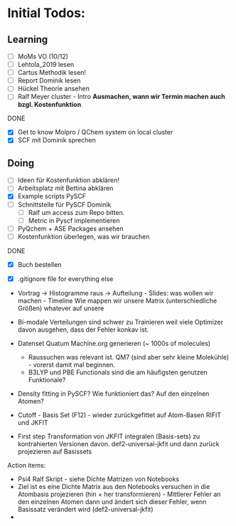 # Initial Todos: 

## Learning
- [ ] MoMs VO (10/12)
- [ ] Lehtola_2019 lesen
- [ ] Cartus Methodik lesen! 
- [ ] Report Dominik lesen
- [ ] Hückel Theorie ansehen
- [ ] Ralf Meyer cluster - Intro **Ausmachen, wann wir Termin machen auch bzgl. Kostenfunktion** 

DONE
- [x] Get to know Molpro / QChem system on local cluster
- [x] SCF mit Dominik sprechen 

## Doing 
- [ ] Ideen für Kostenfunktion abklären!
- [ ] Arbeitsplatz mit Bettina abklären 
- [x] Example scripts PySCF 
- [ ] Schnittstelle für PySCF Dominik
  - [ ] Ralf um access zum Repo bitten.
  - [ ] Metric in Pyscf implementieren  
- [ ] PyQchem + ASE Packages ansehen
- [ ] Kostenfunktion überlegen, was wir brauchen

DONE
- [X] Buch bestellen  
- [x] .gitignore file for everything else 



- Vortrag -> Histogramme raus -> Aufteilung - Slides: was wollen wir machen - Timeline
  Wie mappen wir unsere Matrix (unterschiedliche Größen) whatever auf unsere 
- Bi-modale Verteilungen sind schwer zu Trainieren weil viele Optimizer davon ausgehen, dass der Fehler konkav ist. 
- Datenset Quatum Machine.org generieren (~ 1000s of molecules)
  - Raussuchen was relevant ist. QM7 (sind aber sehr kleine Molekühle) - vorerst damit mal beginnen. 
  - B3LYP und PBE Functionals sind die am häufigsten genutzen Funktionale?

- Density fitting in PySCF? Wie funktioniert das? Auf den einzelnen Atomen? 


- Cutoff - Basis Set (F12) - wieder zurückgefittet auf Atom-Basen RIFIT und JKFIT 
- First step Transformation von JKFIT integralen (Basis-sets) zu kontrahierten Versionen davon. def2-universal-jkfit und dann zurück projezieren auf Basissets

Action items: 
- Psi4 Ralf Skript - siehe Dichte Matrizen von Notebooks 
- Ziel ist es eine Dichte Matrix aus den Notebooks versuchen in die Atombasis projezieren (hin + her transformieren) - Mittlerer Fehler an den einzelnen Atomen dann und ändert sich dieser Fehler, wenn Basissatz verändert wird (def2-universal-jkfit) 
-  
